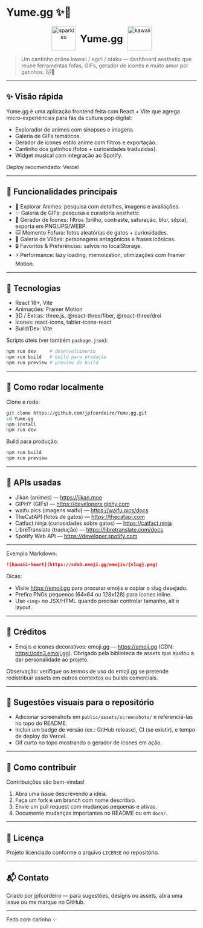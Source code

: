# Yume.gg ✨🎌

<p align="center">
  <img src="https://cdn3.emoji.gg/emojis/12609.png" alt="sparkles" width="64" height="64" style="vertical-align: middle; margin-right: 8px;" />
  <strong style="font-size: 1.6rem; vertical-align: middle;">Yume.gg</strong>
  <img src="https://cdn3.emoji.gg/emojis/6561.png" alt="kawaii" width="64" height="64" style="vertical-align: middle; margin-left: 8px;" />
</p>

> Um cantinho online kawaii / egirl / otaku — dashboard aesthetic que reúne ferramentas fofas, GIFs, gerador de ícones e muito amor por gatinhos. 🐱💖

---

## ✨ Visão rápida

Yume.gg é uma aplicação frontend feita com React + Vite que agrega micro-experiências para fãs da cultura pop digital:
- Explorador de animes com sinopses e imagens.
- Galeria de GIFs temáticos.
- Gerador de ícones estilo anime com filtros e exportação.
- Cantinho dos gatinhos (fotos + curiosidades traduzidas).
- Widget musical com integração ao Spotify.

Deploy recomendado: Vercel

---

## 🎯 Funcionalidades principais

- 🎌 Explorar Animes: pesquisa com detalhes, imagens e avaliações.
- ✨ Galeria de GIFs: pesquisa e curadoria aesthetic.
- 🎨 Gerador de Ícones: filtros (brilho, contraste, saturação, blur, sépia), exporta em PNG/JPG/WEBP.
- 🐱 Momento Fofura: fotos aleatórias de gatos + curiosidades.
- 👹 Galeria de Vilões: personagens antagônicos e frases icônicas.
- 🔒 Favoritos & Preferências: salvos no localStorage.
- ⚡ Performance: lazy loading, memoization, otimizações com Framer Motion.

---

## 🧩 Tecnologias

- React 18+, Vite  
- Animações: Framer Motion  
- 3D / Extras: three.js, @react-three/fiber, @react-three/drei  
- Ícones: react-icons, tabler-icons-react  
- Build/Dev: Vite

Scripts úteis (ver também `package.json`):
```bash
npm run dev     # desenvolvimento
npm run build   # build para produção
npm run preview # preview do build
```

---

## 🚀 Como rodar localmente

Clone e rode:

```bash
git clone https://github.com/jpfcordeiro/Yume.gg.git
cd Yume.gg
npm install
npm run dev
```

Build para produção:

```bash
npm run build
npm run preview
```

---

## 🔗 APIs usadas

- Jikan (animes) — https://jikan.moe  
- GIPHY (GIFs) — https://developers.giphy.com  
- waifu.pics (imagens waifu) — https://waifu.pics/docs  
- TheCatAPI (fotos de gatos) — https://thecatapi.com  
- Catfact.ninja (curiosidades sobre gatos) — https://catfact.ninja  
- LibreTranslate (tradução) — https://libretranslate.com/docs  
- Spotify Web API — https://developer.spotify.com

---

Exemplo Markdown:

```md
![kawaii-heart](https://cdn3.emoji.gg/emojis/{slug}.png)
```

Dicas:
- Visite https://emoji.gg para procurar emojis e copiar o slug desejado.
- Prefira PNGs pequenos (64x64 ou 128x128) para ícones inline.
- Use `<img>` no JSX/HTML quando precisar controlar tamanho, alt e layout.

---

## 🫶 Créditos

- Emojis e ícones decorativos: emoji.gg — https://emoji.gg (CDN: https://cdn3.emoji.gg). Obrigado pela biblioteca de assets que ajudou a dar personalidade ao projeto.

Observação: verifique os termos de uso do emoji.gg se pretende redistribuir assets em outros contextos ou builds comerciais.

---

## 🧰 Sugestões visuais para o repositório

- Adicionar screenshots em `public/assets/screenshots/` e referenciá-las no topo do README.
- Incluir um badge de versão (ex.: GitHub release), CI (se existir), e tempo de deploy do Vercel.
- Gif curto no topo mostrando o gerador de ícones em ação.

---

## 🤝 Como contribuir

Contribuições são bem-vindas!
1. Abra uma issue descrevendo a ideia.
2. Faça um fork e um branch com nome descritivo.
3. Envie um pull request com mudanças pequenas e ativas.
4. Documente mudanças importantes no README ou em `docs/`.

---

## 📜 Licença

Projeto licenciado conforme o arquivo `LICENSE` no repositório.

---

## 📬 Contato

Criado por jpfcordeiro — para sugestões, designs ou assets, abra uma issue ou me marque no GitHub.

---

Feito com carinho ✨

